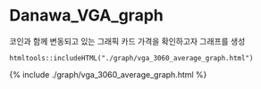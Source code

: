# Danawa_VGA_graph

코인과 함께 변동되고 있는 그래픽 카드 가격을 확인하고자 그래프를 생성

```{r, echo=FALSE}
htmltools::includeHTML("./graph/vga_3060_average_graph.html")
```

{% include ./graph/vga_3060_average_graph.html %}